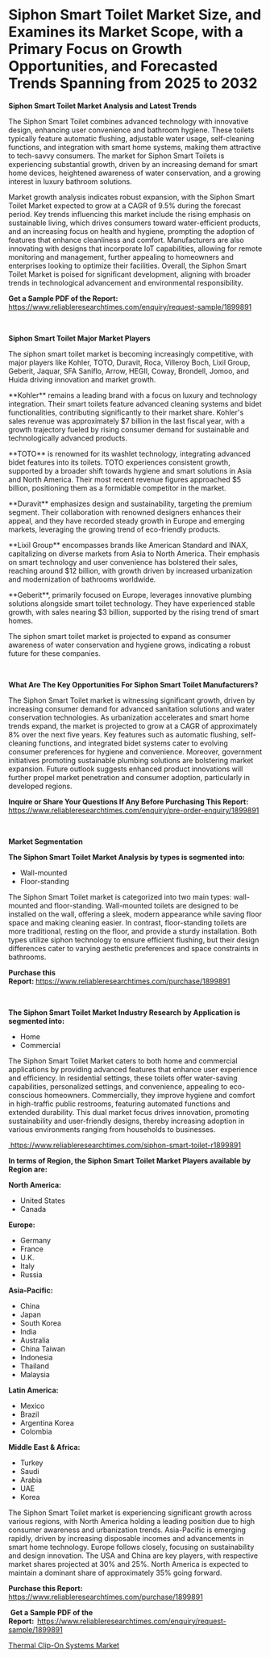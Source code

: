 <p><h1>Siphon Smart Toilet Market Size, and Examines its Market Scope, with a Primary Focus on Growth Opportunities, and Forecasted Trends Spanning from 2025 to 2032</h1></p><p><strong>Siphon Smart Toilet Market Analysis and Latest Trends</strong></p>
<p><p>The Siphon Smart Toilet combines advanced technology with innovative design, enhancing user convenience and bathroom hygiene. These toilets typically feature automatic flushing, adjustable water usage, self-cleaning functions, and integration with smart home systems, making them attractive to tech-savvy consumers. The market for Siphon Smart Toilets is experiencing substantial growth, driven by an increasing demand for smart home devices, heightened awareness of water conservation, and a growing interest in luxury bathroom solutions.</p><p>Market growth analysis indicates robust expansion, with the Siphon Smart Toilet Market expected to grow at a CAGR of 9.5% during the forecast period. Key trends influencing this market include the rising emphasis on sustainable living, which drives consumers toward water-efficient products, and an increasing focus on health and hygiene, prompting the adoption of features that enhance cleanliness and comfort. Manufacturers are also innovating with designs that incorporate IoT capabilities, allowing for remote monitoring and management, further appealing to homeowners and enterprises looking to optimize their facilities. Overall, the Siphon Smart Toilet Market is poised for significant development, aligning with broader trends in technological advancement and environmental responsibility.</p></p>
<p><strong>Get a Sample PDF of the Report:&nbsp;</strong> <a href="https://www.reliableresearchtimes.com/enquiry/request-sample/1899891?utm_campaign=2305&utm_medium=2&utm_source=Github&utm_content=ia&utm_term=10022025&utm_id=siphon-smart-toilet">https://www.reliableresearchtimes.com/enquiry/request-sample/1899891</a></p>
<p>&nbsp;</p>
<p><strong>Siphon Smart Toilet Major Market Players</strong></p>
<p><p>The siphon smart toilet market is becoming increasingly competitive, with major players like Kohler, TOTO, Duravit, Roca, Villeroy Boch, Lixil Group, Geberit, Jaquar, SFA Saniflo, Arrow, HEGII, Coway, Brondell, Jomoo, and Huida driving innovation and market growth. </p><p>**Kohler** remains a leading brand with a focus on luxury and technology integration. Their smart toilets feature advanced cleaning systems and bidet functionalities, contributing significantly to their market share. Kohler's sales revenue was approximately $7 billion in the last fiscal year, with a growth trajectory fueled by rising consumer demand for sustainable and technologically advanced products.</p><p>**TOTO** is renowned for its washlet technology, integrating advanced bidet features into its toilets. TOTO experiences consistent growth, supported by a broader shift towards hygiene and smart solutions in Asia and North America. Their most recent revenue figures approached $5 billion, positioning them as a formidable competitor in the market.</p><p>**Duravit** emphasizes design and sustainability, targeting the premium segment. Their collaboration with renowned designers enhances their appeal, and they have recorded steady growth in Europe and emerging markets, leveraging the growing trend of eco-friendly products.</p><p>**Lixil Group** encompasses brands like American Standard and INAX, capitalizing on diverse markets from Asia to North America. Their emphasis on smart technology and user convenience has bolstered their sales, reaching around $12 billion, with growth driven by increased urbanization and modernization of bathrooms worldwide.</p><p>**Geberit**, primarily focused on Europe, leverages innovative plumbing solutions alongside smart toilet technology. They have experienced stable growth, with sales nearing $3 billion, supported by the rising trend of smart homes.</p><p>The siphon smart toilet market is projected to expand as consumer awareness of water conservation and hygiene grows, indicating a robust future for these companies.</p></p>
<p>&nbsp;</p>
<p><strong>What Are The Key Opportunities For Siphon Smart Toilet Manufacturers?</strong></p>
<p><p>The Siphon Smart Toilet market is witnessing significant growth, driven by increasing consumer demand for advanced sanitation solutions and water conservation technologies. As urbanization accelerates and smart home trends expand, the market is projected to grow at a CAGR of approximately 8% over the next five years. Key features such as automatic flushing, self-cleaning functions, and integrated bidet systems cater to evolving consumer preferences for hygiene and convenience. Moreover, government initiatives promoting sustainable plumbing solutions are bolstering market expansion. Future outlook suggests enhanced product innovations will further propel market penetration and consumer adoption, particularly in developed regions.</p></p>
<p><strong>Inquire or Share Your Questions If Any Before Purchasing This Report:</strong> <a href="https://www.reliableresearchtimes.com/enquiry/pre-order-enquiry/1899891?utm_campaign=2305&utm_medium=2&utm_source=Github&utm_content=ia&utm_term=10022025&utm_id=siphon-smart-toilet">https://www.reliableresearchtimes.com/enquiry/pre-order-enquiry/1899891</a></p>
<p>&nbsp;</p>
<p><strong>Market Segmentation</strong></p>
<p><strong>The Siphon Smart Toilet Market Analysis by types is segmented into:</strong></p>
<p><ul><li>Wall-mounted</li><li>Floor-standing</li></ul></p>
<p><p>The Siphon Smart Toilet market is categorized into two main types: wall-mounted and floor-standing. Wall-mounted toilets are designed to be installed on the wall, offering a sleek, modern appearance while saving floor space and making cleaning easier. In contrast, floor-standing toilets are more traditional, resting on the floor, and provide a sturdy installation. Both types utilize siphon technology to ensure efficient flushing, but their design differences cater to varying aesthetic preferences and space constraints in bathrooms.</p></p>
<p><strong>Purchase this Report:&nbsp;</strong><a href="https://www.reliableresearchtimes.com/purchase/1899891?utm_campaign=2305&utm_medium=2&utm_source=Github&utm_content=ia&utm_term=10022025&utm_id=siphon-smart-toilet">https://www.reliableresearchtimes.com/purchase/1899891</a></p>
<p>&nbsp;</p>
<p><strong>The Siphon Smart Toilet Market Industry Research by Application is segmented into:</strong></p>
<p><ul><li>Home</li><li>Commercial</li></ul></p>
<p><p>The Siphon Smart Toilet Market caters to both home and commercial applications by providing advanced features that enhance user experience and efficiency. In residential settings, these toilets offer water-saving capabilities, personalized settings, and convenience, appealing to eco-conscious homeowners. Commercially, they improve hygiene and comfort in high-traffic public restrooms, featuring automated functions and extended durability. This dual market focus drives innovation, promoting sustainability and user-friendly designs, thereby increasing adoption in various environments ranging from households to businesses.</p></p>
<p><a href="https://www.reliableresearchtimes.com/siphon-smart-toilet-r1899891?utm_campaign=2305&utm_medium=2&utm_source=Github&utm_content=ia&utm_term=10022025&utm_id=siphon-smart-toilet">&nbsp;https://www.reliableresearchtimes.com/siphon-smart-toilet-r1899891</a></p>
<p><strong>In terms of Region, the Siphon Smart Toilet Market Players available by Region are:</strong></p>
<p>
    <p> <strong> North America: </strong>
        <ul>
            <li>United States</li>
            <li>Canada</li>
        </ul>
        </p> 
    <p> <strong> Europe: </strong>
        <ul>
            <li>Germany</li>
            <li>France</li>
            <li>U.K.</li>
            <li>Italy</li>
            <li>Russia</li>
        </ul>
        </p> 
    <p> <strong> Asia-Pacific: </strong>
        <ul>
            <li>China</li>
            <li>Japan</li>
            <li>South Korea</li>
            <li>India</li>
            <li>Australia</li>
            <li>China Taiwan</li>
            <li>Indonesia</li>
            <li>Thailand</li>
            <li>Malaysia</li>
        </ul>
        </p> 
    <p> <strong> Latin America: </strong>
        <ul>
            <li>Mexico</li>
            <li>Brazil</li>
            <li>Argentina Korea</li>
            <li>Colombia</li>
        </ul>
        </p> 
    <p> <strong> Middle East & Africa: </strong>
        <ul>
            <li>Turkey</li>
            <li>Saudi</li>
            <li>Arabia</li>
            <li>UAE</li>
            <li>Korea</li>
        </ul>
    </p>
    </p>
<p><p>The Siphon Smart Toilet market is experiencing significant growth across various regions, with North America holding a leading position due to high consumer awareness and urbanization trends. Asia-Pacific is emerging rapidly, driven by increasing disposable incomes and advancements in smart home technology. Europe follows closely, focusing on sustainability and design innovation. The USA and China are key players, with respective market shares projected at 30% and 25%. North America is expected to maintain a dominant share of approximately 35% going forward.</p></p>
<p><strong>Purchase this Report: </strong><a href="https://www.reliableresearchtimes.com/purchase/1899891?utm_campaign=2305&utm_medium=2&utm_source=Github&utm_content=ia&utm_term=10022025&utm_id=siphon-smart-toilet">https://www.reliableresearchtimes.com/purchase/1899891</a></p>
<p>&nbsp;<strong>Get a Sample PDF of the Report:&nbsp;&nbsp;</strong><a href="https://www.reliableresearchtimes.com/enquiry/request-sample/1899891?utm_campaign=2305&utm_medium=2&utm_source=Github&utm_content=ia&utm_term=10022025&utm_id=siphon-smart-toilet">https://www.reliableresearchtimes.com/enquiry/request-sample/1899891</a></p>
<p><strong></strong></p>
<p><p><a href="https://github.com/oliveroste6/Market-Research-Report-List-1/blob/main/thermal-clip-on-systems-market.md?utm_campaign=2305&utm_medium=2&utm_source=Github&utm_content=ia&utm_term=10022025&utm_id=siphon-smart-toilet">Thermal Clip-On Systems Market</a></p></p>